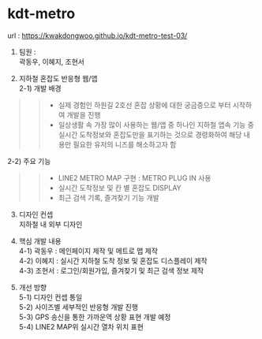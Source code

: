 # kdt-metro
url : https://kwakdongwoo.github.io/kdt-metro-test-03/


1. 팀원 :  
곽동우, 이혜지, 조현서

2. 지하철 혼잡도 반응형 웹/앱  
2-1) 개발 배경  
>>- 실제 경험인 하원길 2호선 혼잡 상황에 대한 궁금증으로 부터 시작하여 개발을 진행  
>>- 일상생활 속 가장 많이 사용하는 웹/앱 중 하나인 지하철 앱속 기능 중 실시간 도착정보와 혼잡도만을 표기하는 것으로 경령화하여 해당 내용만 필요한 유저의 니즈를 해소하고자 함  
  
 2-2) 주요 기능  
>>- LINE2 METRO MAP 구현
>> : METRO PLUG IN 사용
>>- 실시간 도착정보 및 칸 별 혼잡도 DISPLAY
>>- 최근 검색 기록, 즐겨찾기 기능 개발
  
3. 디자인 컨셉  
지하철 내 외부 디자인  

4. 핵심 개발 내용  
4-1) 곽동우 : 메인페이지 제작 및 메트로 맵 제작  
4-2) 이혜지 : 실시간 지하철 도착 정보 및 혼잡도 디스플레이 제작  
4-3) 조현서 : 로그인/회원가입, 즐겨찾기 및 최근 검색 정보 제작  
  
5. 개선 방향   
5-1) 디자인 컨셉 통일  
5-2) 사이즈별 세부적인 반응형 개발 진행  
5-3) GPS 송신을 통한 가까운역 상황 표현 개발 예정  
5-4) LINE2 MAP위 실시간 열차 위치 표현  

